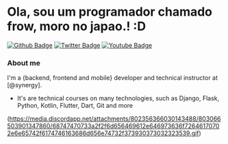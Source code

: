 # Ola, sou um programador chamado frow, moro no japao.! :D

[![Github Badge](https://img.shields.io/badge/-Github-000?style=flat-square&logo=Github&logoColor=white&link=https://github.com/frowsynergy)](https://github.com/frowsynergy)
[![Twitter Badge](https://img.shields.io/badge/-Twitter-1ca0f1?style=flat-square&labelColor=1ca0f1&logo=twitter&logoColor=white&link=https://twitter.com/cuttedvo1d)](https://twitter.com/cuttedvo1d)
[![Youtube Badge](https://img.shields.io/badge/-YouTube-ff0000?style=flat-square&labelColor=ff0000&logo=youtube&logoColor=white&link=https://www.youtube.com/channel/UC4irLxJVwVJxBbdXijd02ZA)](https://www.youtube.com/channel/UC4irLxJVwVJxBbdXijd02ZA)

### About me
I'm a {backend, frontend and mobile} developer and technical instructor at [@synergy].

 - It's are technical courses on many technologies, such as Django, Flask, Python, Kotlin, Flutter, Dart, Git and more

(https://media.discordapp.net/attachments/802356366030143488/803066503901347860/68747470733a2f2f6d656469612e646973636f72646170702e6e65742f6174746163686d656e74732f373930373032323539.gif)

